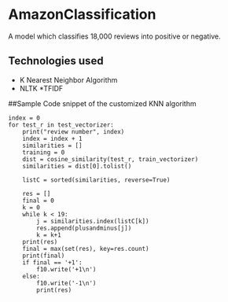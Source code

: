 # AmazonClassification
A model which classifies 18,000 reviews into positive or negative.

## Technologies used
* K Nearest Neighbor Algorithm
* NLTK
*TFIDF

##Sample Code snippet of the customized KNN algorithm

````
index = 0
for test_r in test_vectorizer:
    print("review number", index)
    index = index + 1
    similarities = []
    training = 0
    dist = cosine_similarity(test_r, train_vectorizer)
    similarities = dist[0].tolist()

    listC = sorted(similarities, reverse=True)

    res = []
    final = 0
    k = 0
    while k < 19:
        j = similarities.index(listC[k])
        res.append(plusandminus[j])
        k = k+1
    print(res)
    final = max(set(res), key=res.count)
    print(final)
    if final == '+1':
        f10.write('+1\n')
    else:
        f10.write('-1\n')
        print(res)
        
````



